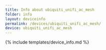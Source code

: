 ```yaml
---
title: Info about ubiquiti_unifi_ac_mesh
folder: info
layout: deviceinfo
permalink: /devices/ubiquiti_unifi_ac_mesh/
device: ubiquiti_unifi_ac_mesh
---
```

{% include templates/device_info.md %}
